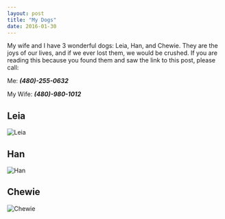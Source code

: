 ```yaml
---
layout: post
title: "My Dogs"
date: 2016-01-30
---
```

My wife and I have 3 wonderful dogs: Leia, Han, and Chewie. They are the joys of our lives,
and if we ever lost them, we would be crushed. If you are reading this because you found them
and saw the link to this post, please call:

Me: ***(480)-255-0632***

My Wife: ***(480)-980-1012***


## Leia

![Leia](https://scontent.fphx1-2.fna.fbcdn.net/hphotos-xlf1/t31.0-8/12370874_10207945429779977_5148230316848674149_o.jpg)


## Han

![Han](https://scontent.fphx1-2.fna.fbcdn.net/hphotos-xat1/v/t1.0-9/12140673_10207663811699701_9117982210654487218_n.jpg?oh=630b852c3a51be55541dc26b366876da&oe=573FBBBC)

## Chewie

![Chewie](https://scontent.fphx1-2.fna.fbcdn.net/hphotos-xpt1/t31.0-8/11937016_10207260788744379_4139927629719282354_o.jpg)